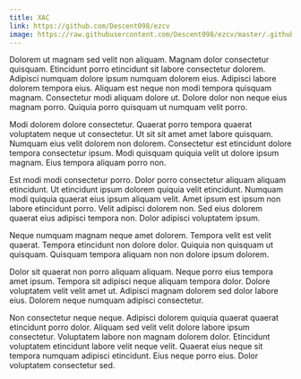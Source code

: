 ```yaml
---
title: XAC
link: https://github.com/Descent098/ezcv
image: https://raw.githubusercontent.com/Descent098/ezcv/master/.github/logo.png
---
```


Dolorem ut magnam sed velit non aliquam. Magnam dolor consectetur quisquam. Etincidunt porro etincidunt sit labore consectetur dolorem. Adipisci numquam dolore ipsum numquam dolorem eius. Adipisci labore dolorem tempora eius. Aliquam est neque non modi tempora quisquam magnam. Consectetur modi aliquam dolore ut. Dolore dolor non neque eius magnam porro. Quiquia porro quisquam ut numquam velit porro.

Modi dolorem dolore consectetur. Quaerat porro tempora quaerat voluptatem neque ut consectetur. Ut sit sit amet amet labore quisquam. Numquam eius velit dolorem non dolorem. Consectetur est etincidunt dolore tempora consectetur ipsum. Modi quisquam quiquia velit ut dolore ipsum magnam. Eius tempora aliquam porro non.

Est modi modi consectetur porro. Dolor porro consectetur aliquam aliquam etincidunt. Ut etincidunt ipsum dolorem quiquia velit etincidunt. Numquam modi quiquia quaerat eius ipsum aliquam velit. Amet ipsum est ipsum non labore etincidunt porro. Velit adipisci dolorem non. Sed eius dolorem quaerat eius adipisci tempora non. Dolor adipisci voluptatem ipsum.

Neque numquam magnam neque amet dolorem. Tempora velit est velit quaerat. Tempora etincidunt non dolore dolor. Quiquia non quisquam ut quisquam. Quisquam tempora aliquam non non dolore ipsum dolorem.

Dolor sit quaerat non porro aliquam aliquam. Neque porro eius tempora amet ipsum. Tempora sit adipisci neque aliquam tempora dolor. Dolore voluptatem velit velit amet ut. Adipisci magnam dolorem sed dolor labore eius. Dolorem neque numquam adipisci consectetur.

Non consectetur neque neque. Adipisci dolorem quiquia quaerat quaerat etincidunt porro dolor. Aliquam sed velit velit dolore labore ipsum consectetur. Voluptatem labore non magnam dolorem dolor. Etincidunt voluptatem etincidunt labore velit neque velit. Quaerat eius neque sit tempora numquam adipisci etincidunt. Eius neque porro eius. Dolor voluptatem consectetur sed.
    